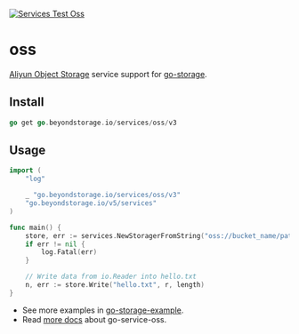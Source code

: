 [![Services Test Oss](https://github.com/beyondstorage/go-storage/actions/workflows/services-test-oss.yml/badge.svg)](https://github.com/beyondstorage/go-storage/actions/workflows/services-test-oss.yml)

# oss

[Aliyun Object Storage](https://cn.aliyun.com/product/oss) service support for [go-storage](https://github.com/beyondstorage/go-storage).

## Install

```go
go get go.beyondstorage.io/services/oss/v3
```

## Usage

```go
import (
	"log"

	_ "go.beyondstorage.io/services/oss/v3"
	"go.beyondstorage.io/v5/services"
)

func main() {
	store, err := services.NewStoragerFromString("oss://bucket_name/path/to/workdir?credential=hmac:<access_key>:<secret_key>&endpoint=https:<location>.aliyuncs.com")
	if err != nil {
		log.Fatal(err)
	}

	// Write data from io.Reader into hello.txt
	n, err := store.Write("hello.txt", r, length)
}
```

- See more examples in [go-storage-example](https://github.com/beyondstorage/go-storage-example).
- Read [more docs](https://beyondstorage.io/docs/go-storage/services/oss) about go-service-oss. 
